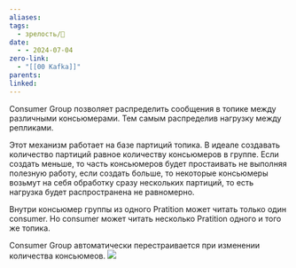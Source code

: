 ```yaml
---
aliases: 
tags:
  - зрелость/🌱
date:
  - - 2024-07-04
zero-link:
  - "[[00 Kafka]]"
parents: 
linked:
---
```

Consumer Group позволяет распределить сообщения в топике между различными консьюмерами. Тем самым распределив нагрузку между репликами.

Этот механизм работает на базе партиций топика. В идеале создавать количество партиций равное количеству консьюмеров в группе. Если создать меньше, то часть консьюмеров будет простаивать не выполняя полезную работу, если создать больше, то некоторые консьюмеры возьмут на себя обработку сразу нескольких партиций, то есть нагрузка будет распространена не равномерно.

Внутри консьюмер группы из одного Pratition может читать только один consumer. Но consumer может читать несколько Pratition одного и того же топика.

Consumer Group автоматически перестраивается при изменении количества консьюмеов.
![](Pasted%20image%2020240704123320.png)